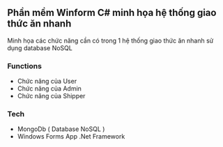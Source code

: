 ## Phần mềm Winform C# minh họa hệ thống giao thức ăn nhanh 
Minh họa các chức năng cần có trong 1 hệ thống giao thức ăn nhanh sử dụng database NoSQL 

### Functions

-  Chức năng của User
-  Chức năng của Admin 
-  Chức năng của Shipper

### Tech
- MongoDb ( Database NoSQL ) 
- Windows Forms App .Net Framework




